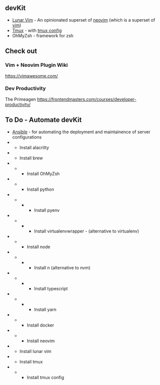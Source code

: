 
## devKit
- [Lunar Vim](https://www.lunarvim.org) - An opinionated superset of [neovim](https://neovim.io/) (which is a superset of [vim](https://www.vim.org/))
- [Tmux](https://github.com/tmux/tmux/wiki) - with [tmux config](https://github.com/samoshkin/tmux-config)
- OhMyZsh - framework for zsh
 
## Check out
### Vim + Neovim Plugin Wiki
https://vimawesome.com/

### Dev Productivity
The Primeagen
https://frontendmasters.com/courses/developer-productivity/

## To Do - Automate devKit
- [Ansible](https://www.ansible.com/resources/get-started) - for automating the deployment and maintainence of server configurations
- - Install alacritty
- - Install brew
- - - Install OhMyZsh
- - - Install python
- - - - Install pyenv
- - - - Install virtualenvwrapper - (alternative to virtualenv)
- - - Install node
- - - - Install n (alternative to nvm) 
- - - - Install typescript
- - - - Install yarn
- - - Install docker
- - - Install neovim
- - Install lunar vim
- - Install tmux
- - - Install tmux config
